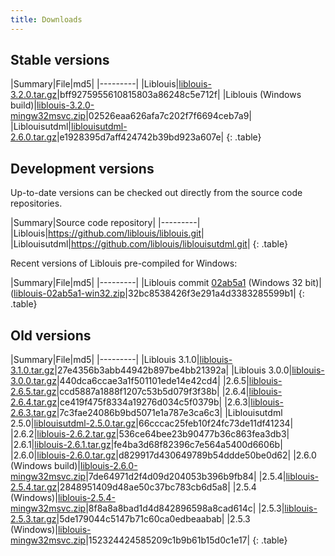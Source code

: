 ```yaml
---
title: Downloads
---
```


## Stable versions

|Summary|File|md5|
|---------|
|Liblouis|[liblouis-3.2.0.tar.gz](https://github.com/liblouis/liblouis/releases/download/v3.2.0/liblouis-3.2.0.tar.gz)|bff9275955610815803a86248c5e712f|
|Liblouis (Windows build)|[liblouis-3.2.0-mingw32msvc.zip](https://github.com/liblouis/liblouis/releases/download/v3.2.0/liblouis-mingw32msvc.zip)|02526eaa626afa7c202f7f6694ceb7a9|
|Liblouisutdml|[liblouisutdml-2.6.0.tar.gz](https://github.com/liblouis/liblouisutdml/releases/download/v2.6.0/liblouisutdml-2.6.0.tar.gz)|e1928395d7aff424742b39bd923a607e|
{: .table}


## Development versions

Up-to-date versions can be checked out directly from the source code repositories.

|Summary|Source code repository|
|---------|
|Liblouis|<https://github.com/liblouis/liblouis.git>|
|Liblouisutdml|<https://github.com/liblouis/liblouisutdml.git>|
{: .table}

Recent versions of Liblouis pre-compiled for Windows:

|Summary|File|md5|
|---------|
|Liblouis commit [02ab5a1](https://github.com/liblouis/liblouis/commit/02ab5a19a3e1b17c90da37e2080df21303d49a1c) (Windows 32 bit)|([liblouis-02ab5a1-win32.zip](liblouis-02ab5a1-win32.zip)|32bc8538426f3e291a4d3383285599b1|
{: .table}

## Old versions

|Summary|File|md5|
|---------|
|Liblouis 3.1.0|[liblouis-3.1.0.tar.gz](https://github.com/liblouis/liblouis/releases/download/v3.1.0/liblouis-3.1.0.tar.gz)|27e4356b3abb44942b897be4bb21392a|
|Liblouis 3.0.0|[liblouis-3.0.0.tar.gz](https://github.com/liblouis/liblouis/releases/download/v3.0.0/liblouis-3.0.0.tar.gz)|440dca6ccae3a1f501101ede14e42cd4|
|2.6.5|[liblouis-2.6.5.tar.gz](https://github.com/liblouis/liblouis/releases/download/v2.6.5/liblouis-2.6.5.tar.gz)|ccd5887a1888f1207c53b5d079f3f38b|
|2.6.4|[liblouis-2.6.4.tar.gz](https://github.com/liblouis/liblouis/releases/download/v2.6.4/liblouis-2.6.4.tar.gz)|ce419f475f8334a19276d034c5f0379b|
|2.6.3|[liblouis-2.6.3.tar.gz](https://github.com/liblouis/liblouis/releases/download/v2.6.3/liblouis-2.6.3.tar.gz)|7c3fae24086b9bd5071e1a787e3ca6c3|
|Liblouisutdml 2.5.0|[liblouisutdml-2.5.0.tar.gz](http://code.google.com/p/liblouisutdml/downloads/detail?name=liblouisutdml-2.5.0.tar.gz)|66cccac25feb10f24fc73de11df41234|
|2.6.2|[liblouis-2.6.2.tar.gz](https://github.com/liblouis/liblouis/releases/download/v2.6.2/liblouis-2.6.2.tar.gz)|536ce64bee23b90477b36c863fea3db3|
|2.6.1|[liblouis-2.6.1.tar.gz](https://github.com/liblouis/liblouis/releases/download/v2.6.1/liblouis-2.6.1.tar.gz)|fe4ba3d68f82396c7e564a5400d6606b|
|2.6.0|[liblouis-2.6.0.tar.gz](https://github.com/liblouis/liblouis/releases/download/v2.6.0/liblouis-2.6.0.tar.gz)|d829917d430649789b54ddde50be0d62|
|2.6.0 (Windows build)|[liblouis-2.6.0-mingw32msvc.zip](https://github.com/liblouis/liblouis/releases/download/v2.6.0/liblouis-2.6.0-mingw32msvc.zip)|7de64971d2f4d09d204053b396b9fb84|
|2.5.4|[liblouis-2.5.4.tar.gz](liblouis-2.5.4.tar.gz)|2848951409d48ae50c37bc783cb6d5a8|
|2.5.4 (Windows)|[liblouis-2.5.4-mingw32msvc.zip](liblouis-2.5.4-mingw32msvc.zip)|8f8a8a8bad1d4d842896598a8cad614c|
|2.5.3|[liblouis-2.5.3.tar.gz](liblouis-2.5.3.tar.gz)|5de179044c5147b71c60ca0edbeaabab|
|2.5.3 (Windows)|[liblouis-mingw32msvc.zip](liblouis-mingw32msvc.zip)|152324424585209c1b9b61b15d0c1e17|
{: .table}

